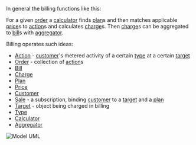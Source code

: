 In general the billing functions like this:

For a given [order] a [calculator] finds [plan]s and then matches
applicable [price]s to [action]s and calculates [charge]s.
Then [charge]s can be aggregated to [bill]s with [aggregator].

Billing operates such ideas:

- [Action] - [customer]'s metered activity of a certain [type] at a certain [target]
- [Order] - collection of [action]s
- [Bill]
- [Charge]
- [Plan]
- [Price]
- [Customer]
- [Sale] - a subscription, binding [customer] to a [target] and a [plan]
- [Target] - object being charged in billing
- [Type]
- [Calculator]
- [Aggregator]

![Model UML](http://www.plantuml.com/plantuml/proxy?cache=no&src=https://raw.githubusercontent.com/hiqdev/php-billing/master/docs/model.puml)

[Action]:       /src/action/Action.php
[Aggregator]:   /src/charge/Aggregator.php
[Bill]:         /src/bill/Bill.php
[Calculator]:   /src/order/Calculator.php
[Charge]:       /src/charge/Charge.php
[Customer]:     /src/customer/Customer.php
[Order]:        /src/order/Order.php
[Plan]:         /src/plan/Plan.php
[Price]:        /src/price/AbstractPrice.php
[SinglePrice]:  /src/price/SinglePrice.php
[EnumPrice]:    /src/price/EnumPrice.php
[Sale]:         /src/sale/Sale.php
[Target]:       /src/target/Target.php
[Type]:         /src/target/Type.php
